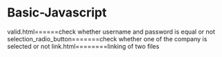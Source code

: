 # Basic-Javascript
valid.html======check whether username and password is equal or not
selection_radio_button=======check whether one of the company is selected or not
link.html========linking of two files
